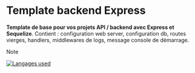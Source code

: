 # Template backend Express

**Template de base pour vos projets API / backend avec Express et Sequelize**. Contient : configuration web server, configuration db, routes vierges, handlers, middlewares de logs, message console de démarrage. 

> [!NOTE]
>
> [![Langages used](https://skillicons.dev/icons?i=nodejs,js,express,sequelize,mysql)](https://skillicons.dev)